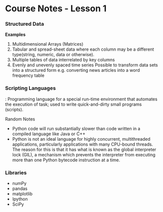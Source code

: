 # Course Notes - Lesson 1

### Structured Data
**Examples**
1. Multidimensional Arrays (Matrices)
2. Tabular and spread-sheet data where each column may be a different type(string, numeric, data or otherwise).
3. Multiple tables of data interrelated by key columns 
4. Evenly and unevenly spaced time series
Possible to transform data sets into a structured form e.g. converting news articles into a word frequency table

### Scripting Languages 
: Programming language for a special run-time environment that automates the execution of task; used to write quick-and-dirty small programs (scripts).

Random Notes 
- Python code will run substantially slower than code written in a compiled language like Java or C++
- Python is not an ideal language for highly concurrent, multithreaded applications, particularly applications with many CPU-bound threads. The reason for this is that it has
what is known as the global interpreter lock (GIL), a mechanism which prevents the
interpreter from executing more than one Python bytecode instruction at a time. 

### Libraries
- numPy
- pandas
- matplotlib
- Ipython
- SciPy
